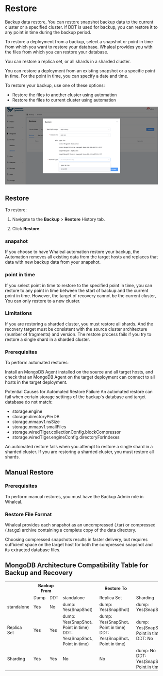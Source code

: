 # Restore

Backup data restore,  You can restore snapshot backup data to the current cluster or a specified cluster. If DDT is used for backup, you can restore it to any point in time during the backup period.

To restore a deployment from a backup, select a snapshot or point in time from which you want to restore your database. Whaleal provides you with the files from which you can restore your database.

You can restore a replica set, or all shards in a sharded cluster.

You can restore a deployment from an existing snapshot or a specific point in time. For the point in time, you can specify a date and time.


To restore your backup, use one of these options:

* Restore the files to another cluster using automation
* Restore the files to current cluster using automation

![01-Restore](../../images/whalealPlatFormImages/07-BackupAndRestore/02-Restore/01-Restore.png)

## Restore

To restore:

1. Navigate to the **Backup** > **Restore** History tab.

2. Click **Restore**.

### snapshot
If you choose to have Whaleal automation restore your backup, the Automation removes all existing data from the target hosts and replaces that data with new backup data from your snapshot.

### point in time
If you select point in time to restore to the specified point in time, you can restore to any point in time between the start of backup and the current point in time. However, the target of recovery cannot be the current cluster, You can only restore to a new cluster.

### Limitations
If you are restoring a sharded cluster, you must restore all shards. And the recovery target must be consistent with the source cluster architecture (number of fragments) and version. The restore process fails if you try to restore a single shard in a sharded cluster.

### Prerequisites
To perform automated restores:

Install an MongoDB Agent installed on the source and all target hosts, and check that an MongoDB Agent on the target deployment can connect to all hosts in the target deployment.


Potential Causes for Automated Restore Failure
An automated restore can fail when certain storage settings of the backup's database and target database do not match:

* storage.engine
* storage.directoryPerDB
* storage.mmapv1.nsSize
* storage.mmapv1.smallFiles
* storage.wiredTiger.collectionConfig.blockCompressor
* storage.wiredTiger.engineConfig.directoryForIndexes


An automated restore fails when you attempt to restore a single shard in a sharded cluster. If you are restoring a sharded cluster, you must restore all shards.

## Manual Restore
### Prerequisites
To perform manual restores, you must have the Backup Admin role in Whaleal.

### Restore File Format
Whaleal provides each snapshot as an uncompressed (.tar) or compressed (.tar.gz) archive containing a complete copy of the data directory.

Choosing compressed snapshots results in faster delivery, but requires sufficient space on the target host for both the compressed snapshot and its extracted database files.



## MongoDB Architecture Compatibility Table for Backup and Recovery

<table>
  <tr>
    <th></th>
    <th colspan="2">Backup From</th>
    <th colspan="3">Restore To</th>
  </tr>
  <tr>
    <td></td>
    <td>Dump</td>
    <td>DDT</td>
    <td>standalone</td>
    <td>Replica Set</td>
    <td>Sharding</td>
  </tr>
  <tr>
    <td>standalone</td>
    <td>Yes</td>
    <td>No</td>
    <td>dump: Yes(SnapShot)</td>
    <td>dump: Yes(SnapShot)</td>
    <td>dump: Yes(SnapShot)</td>
  </tr>
  <tr>
    <td>Replica Set</td>
    <td>Yes</td>
    <td>Yes</td>
    <td>dump: Yes(SnapShot、Point in time)<br />DDT: Yes(SnapShot、Point in time)</td>
    <td>dump: Yes(SnapShot、Point in time)<br />DDT: Yes(SnapShot、Point in time)</td>
    <td>dump: Yes(SnapShot、Point in time)<br />DDT: No</td>
  </tr>
  <tr>
    <td>Sharding</td>
    <td>Yes</td>
    <td>Yes</td>
    <td>No</td>
    <td>No</td>
    <td>dump: No<br />DDT: Yes(SnapShot、Point in time)</td>
  </tr>
</table>

